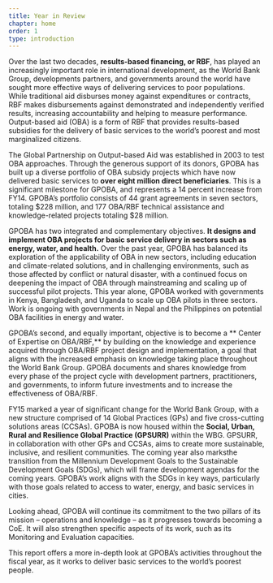 ```yaml
---
title: Year in Review
chapter: home
order: 1
type: introduction
---
```


Over the last two decades, **results-based financing, or RBF**, has played an increasingly important role in international development, as the World Bank Group, developments partners, and governments around the world have sought more effective ways of delivering services to poor populations. While traditional aid disburses money against expenditures or contracts, RBF makes disbursements against demonstrated and independently verified results, increasing accountability and helping to measure performance. Output-based aid (OBA) is a form of RBF that provides results-based subsidies for the delivery of basic services to the world’s poorest and most marginalized citizens. 

The Global Partnership on Output-based Aid was established in 2003 to test OBA approaches. Through the generous support of its donors, GPOBA has built up a diverse portfolio of OBA subsidy projects which have now delivered basic services to **over eight million direct beneficiaries**. This is a significant milestone for GPOBA, and represents a 14 percent increase from FY14. GPOBA’s portfolio consists of 44 grant agreements in seven sectors, totaling $228 million, and 177 OBA/RBF technical assistance and knowledge-related projects totaling $28 million. 

GPOBA has two integrated and complementary objectives. **It designs and implement OBA projects for basic service delivery in sectors such as energy, water, and health.** Over the past year, GPOBA has balanced its exploration of the applicability of OBA in new sectors, including education and climate-related solutions, and in challenging environments, such as those affected by conflict or natural disaster, with a continued focus on deepening the impact of OBA through mainstreaming and scaling up of successful pilot projects. This year alone, GPOBA worked with governments in Kenya, Bangladesh, and Uganda to scale up OBA pilots in three sectors. Work is ongoing with governments in Nepal and the Philippines on potential OBA facilities in energy and water.

GPOBA’s second, and equally important, objective is to become a ** Center of Expertise on OBA/RBF,** by building on the knowledge and experience acquired through OBA/RBF project design and implementation, a goal that aligns with the increased emphasis on knowledge taking place throughout the World Bank Group. GPOBA documents and shares knowledge from every phase of the project cycle with development partners, practitioners, and governments, to inform future investments and to increase the effectiveness of OBA/RBF. 

FY15 marked a year of significant change for the World Bank Group, with a new structure comprised of 14 Global Practices (GPs) and five cross-cutting solutions areas (CCSAs). GPOBA is now housed within the **Social, Urban, Rural and Resilience Global Practice (GPSURR)** within the WBG. GPSURR, in collaboration with other GPs and CCSAs, aims to create more sustainable, inclusive, and resilient communities. The coming year also marksthe transition from the Millennium Development Goals to the Sustainable Development Goals (SDGs), which will frame development agendas for the coming years. GPOBA’s work aligns with the SDGs in key ways, particularly with those goals related to access to water, energy, and basic services in cities. 

Looking ahead, GPOBA will continue its commitment to the two pillars of its mission – operations and knowledge – as it progresses towards becoming a CoE. It will also strengthen specific aspects of its work, such as its Monitoring and Evaluation capacities. 

This report offers a more in-depth look at GPOBA’s activities throughout the fiscal year, as it works to deliver basic services to the world’s poorest people.
